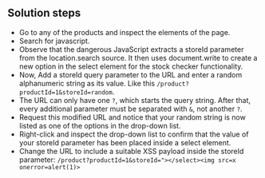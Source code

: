 ## Solution steps

- Go to any of the products and inspect the elements of the page.
- Search for javascript.
- Observe that the dangerous JavaScript extracts a storeId parameter from the location.search source. It then uses document.write to create a new option in the select element for the stock checker functionality.
- Now, Add a storeId query parameter to the URL and enter a random alphanumeric string as its value. Like this `/product?productId=1&storeId=random`.
- The URL can only have one `?`, which starts the query string. After that, every additional parameter must be separated with `&`, not another `?`.
- Request this modified URL and notice that your random string is now listed as one of the options in the drop-down list.
- Right-click and inspect the drop-down list to confirm that the value of your storeId parameter has been placed inside a select element.
- Change the URL to include a suitable XSS payload inside the storeId parameter: `/product?productId=1&storeId="></select><img src=x onerror=alert(1)>`
